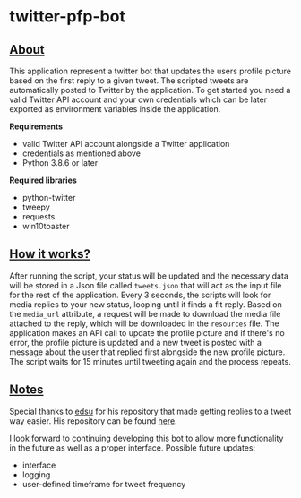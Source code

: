 # twitter-pfp-bot

## <u> About </u> 

This application represent a twitter bot that updates the users profile picture based on the first reply to a given tweet. The scripted tweets are automatically posted to Twitter by the application. To get started you need a valid Twitter API account and your own credentials which can be later exported as environment variables inside the application.

<b> Requirements </b>

* valid Twitter API account alongside a Twitter application
* credentials as mentioned above
* Python 3.8.6 or later

<b> Required libraries </b>

* python-twitter
* tweepy
* requests
* win10toaster

## <u> How it works?</u>

After running the script, your status will be updated and the necessary data will be stored in a Json file called `tweets.json` that will act as the input file for the rest of the application. Every 3 seconds, the scripts will look for media replies to your new status, looping until it finds a fit reply. Based on the `media_url` attribute, a request will be made to download the media file attached to the reply, which will be downloaded in the `resources` file. The application makes an API call to update the profile picture and if there's no error, the profile picture is updated and a new tweet is posted with a message about the user that replied first alongside the new profile picture. The script waits for 15 minutes until tweeting again and the process repeats.

## <u> Notes </u>

Special thanks to [edsu](https://github.com/edsu) for his repository that made getting replies to a tweet way easier. His repository can be found [here](https://gist.github.com/edsu/54e6f7d63df3866a87a15aed17b51eaf).

I look forward to continuing developing this bot to allow more functionality in the future as well as a proper interface. Possible future updates:
* interface
* logging
* user-defined timeframe for tweet frequency